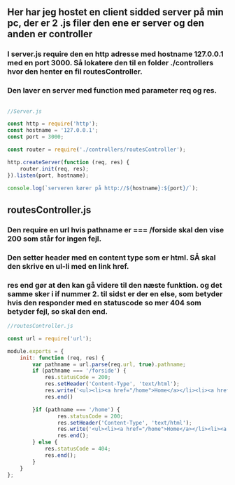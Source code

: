 ## Her har jeg hostet en client sidded server på min pc, der er 2 .js filer den ene er server og den anden er controller

### I server.js require den en http adresse med hostname 127.0.0.1 med en port 3000. Så lokatere den til en folder ./controllers hvor den henter en fil routesController.

### Den laver en server med function med parameter req og res.

```javascript

//Server.js

const http = require('http');
const hostname = '127.0.0.1';
const port = 3000;

const router = require('./controllers/routesController');

http.createServer(function (req, res) {
    router.init(req, res);
}).listen(port, hostname);

console.log(`serveren kører på http://${hostname}:${port}/`);

```

## routesController.js
###  Den require en url hvis pathname er === /forside skal den vise 200 som står for ingen fejl.
### Den setter header med en content type som er html. SÅ skal den skrive en ul-li med en link href.
### res end gør at den kan gå videre til den næste funktion. og det samme sker i if nummer 2. til sidst er der en else, som betyder hvis den responder med en statuscode so mer 404 som betyder fejl, so skal den end.

```javascript
//routesController.js

const url = require('url');

module.exports = {
	init: function (req, res) {
		var pathname = url.parse(req.url, true).pathname;
		if (pathname === '/forside') {
			res.statusCode = 200;
			res.setHeader('Content-Type', 'text/html');
			res.write('<ul><li><a href="/home">Home</a></li><li><a href="/forside">Side 2</a></ul><h1>Vi er paa side 2</h1>');
			res.end()

		}if (pathname === '/home') {
				res.statusCode = 200;
				res.setHeader('Content-Type', 'text/html');
				res.write('<ul><li><a href="/home">Home</a></li><li><a href="/forside">Side 2</a></li></ul> <h1>Vi er Home</h1>');
				res.end();
		} else {
			res.statusCode = 404;
			res.end();
		}
	}
};

```